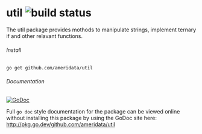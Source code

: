 # util ![build status](https://travis-ci.org/ameridata/util.svg?branch=master)
The util package provides mothods to manipulate strings, implement ternary if
and other relavant functions. 

###### Install
`go get github.com/ameridata/util`

###### Documentation 
[![GoDoc](https://godoc.org/github.com/ameridata/util?status.svg)](http://godoc.org/github.com/ameridata/util)

Full `go doc` style documentation for the package can be viewed online without
installing this package by using the GoDoc site here: 
http://pkg.go.dev/github.com/ameridata/util
